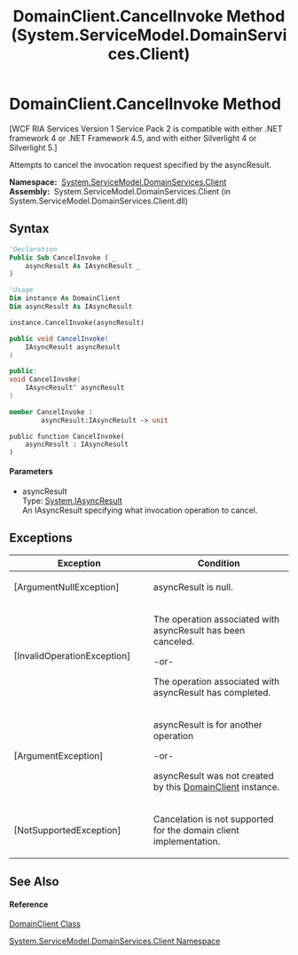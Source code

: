 ﻿---
title: DomainClient.CancelInvoke Method  (System.ServiceModel.DomainServices.Client)
TOCTitle: CancelInvoke Method
ms:assetid: M:System.ServiceModel.DomainServices.Client.DomainClient.CancelInvoke(System.IAsyncResult)
ms:mtpsurl: https://msdn.microsoft.com/en-us/library/system.servicemodel.domainservices.client.domainclient.cancelinvoke(v=VS.91)
ms:contentKeyID: 28754512
ms.date: 01/27/2012
mtps_version: v=VS.91
f1_keywords:
- System.ServiceModel.DomainServices.Client.DomainClient.CancelInvoke
dev_langs:
- CSharp
- JScript
- VB
- FSharp
- c++
api_location:
- System.ServiceModel.DomainServices.Client.dll
api_name:
- System.ServiceModel.DomainServices.Client.DomainClient.CancelInvoke
api_type:
- Managed
topic_type:
- apiref
- kbSyntax
product_family_name: VS
ROBOTS: INDEX,FOLLOW
---

# DomainClient.CancelInvoke Method

\[WCF RIA Services Version 1 Service Pack 2 is compatible with either .NET framework 4 or .NET Framework 4.5, and with either Silverlight 4 or Silverlight 5.\]

Attempts to cancel the invocation request specified by the asyncResult.

**Namespace:**  [System.ServiceModel.DomainServices.Client](ff422479\(v=vs.91\).md)  
**Assembly:**  System.ServiceModel.DomainServices.Client (in System.ServiceModel.DomainServices.Client.dll)

## Syntax

``` vb
'Declaration
Public Sub CancelInvoke ( _
    asyncResult As IAsyncResult _
)
```

``` vb
'Usage
Dim instance As DomainClient
Dim asyncResult As IAsyncResult

instance.CancelInvoke(asyncResult)
```

``` csharp
public void CancelInvoke(
    IAsyncResult asyncResult
)
```

``` c++
public:
void CancelInvoke(
    IAsyncResult^ asyncResult
)
```

``` fsharp
member CancelInvoke : 
        asyncResult:IAsyncResult -> unit 
```

``` jscript
public function CancelInvoke(
    asyncResult : IAsyncResult
)
```

#### Parameters

  - asyncResult  
    Type: [System.IAsyncResult](https://msdn.microsoft.com/en-us/library/ft8a6455)  
    An IAsyncResult specifying what invocation operation to cancel.  

## Exceptions

<table>
<colgroup>
<col style="width: 50%" />
<col style="width: 50%" />
</colgroup>
<thead>
<tr class="header">
<th>Exception</th>
<th>Condition</th>
</tr>
</thead>
<tbody>
<tr class="odd">
<td>[ArgumentNullException]</td>
<td><p>asyncResult is null.</p></td>
</tr>
<tr class="even">
<td>[InvalidOperationException]</td>
<td><p>The operation associated with asyncResult has been canceled.</p>
<p>-or-</p>
<p>The operation associated with asyncResult has completed.</p></td>
</tr>
<tr class="odd">
<td>[ArgumentException]</td>
<td><p>asyncResult is for another operation</p>
<p>-or-</p>
<p>asyncResult was not created by this <a href="ff422792(v=vs.91).md">DomainClient</a> instance.</p></td>
</tr>
<tr class="even">
<td>[NotSupportedException]</td>
<td><p>Cancelation is not supported for the domain client implementation.</p></td>
</tr>
</tbody>
</table>

## See Also

#### Reference

[DomainClient Class](ff422792\(v=vs.91\).md)

[System.ServiceModel.DomainServices.Client Namespace](ff422479\(v=vs.91\).md)

